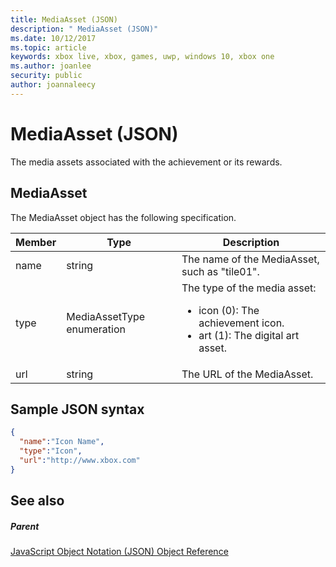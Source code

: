 ```yaml
---
title: MediaAsset (JSON)
description: " MediaAsset (JSON)"
ms.date: 10/12/2017
ms.topic: article
keywords: xbox live, xbox, games, uwp, windows 10, xbox one
ms.author: joanlee
security: public
author: joannaleecy
---
```


# MediaAsset (JSON)
The media assets associated with the achievement or its rewards.
<a id="ID4EN"></a>


## MediaAsset

The MediaAsset object has the following specification.

| Member| Type| Description|
| --- | --- | --- |
| name| string| The name of the MediaAsset, such as "tile01".|
| type| MediaAssetType enumeration| The type of the media asset: <ul><li>icon (0): The achievement icon.</li><li>art (1): The digital art asset.</li></ul> | 
| url| string| The URL of the MediaAsset.|

<a id="ID4EFC"></a>


## Sample JSON syntax


```json
{
  "name":"Icon Name",
  "type":"Icon",
  "url":"http://www.xbox.com"
}

```


<a id="ID4EOC"></a>


## See also

<a id="ID4EQC"></a>


##### Parent

[JavaScript Object Notation (JSON) Object Reference](atoc-xboxlivews-reference-json.md)